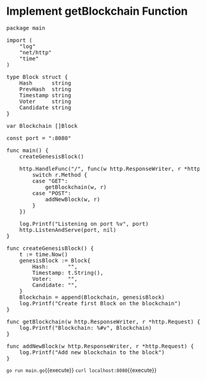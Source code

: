 # Implement getBlockchain Function

<pre class="file" data-filename="main.go" data-target="replace">
package main

import (
	"log"
	"net/http"
	"time"
)

type Block struct {
	Hash      string
	PrevHash  string
	Timestamp string
	Voter     string
	Candidate string
}

var Blockchain []Block

const port = ":8080"

func main() {
	createGenesisBlock()

	http.HandleFunc("/", func(w http.ResponseWriter, r *http.Request) {
		switch r.Method {
		case "GET":
			getBlockchain(w, r)
		case "POST":
			addNewBlock(w, r)
		}
	})

	log.Printf("Listening on port %v", port)
	http.ListenAndServe(port, nil)
}

func createGenesisBlock() {
	t := time.Now()
	genesisBlock := Block{
		Hash:      "",
		Timestamp: t.String(),
		Voter:     "",
		Candidate: "",
	}
	Blockchain = append(Blockchain, genesisBlock)
	log.Printf("Create first Block on the blockchain")
}

func getBlockchain(w http.ResponseWriter, r *http.Request) {
	log.Printf("Blockchain: %#v", Blockchain)
}

func addNewBlock(w http.ResponseWriter, r *http.Request) {
	log.Printf("Add new blockchain to the block")
}
</pre>

`go run main.go`{{execute}}
`curl localhost:8080`{{execute}}